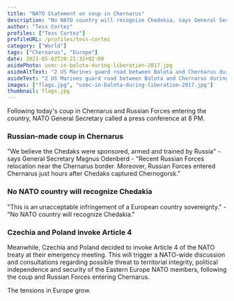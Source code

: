 ```yaml
---
title: "NATO Statement on coup in Chernarus"
description: "No NATO country will recognize Chedakia, says General Secretary Magnus Odenberg"
author: "Tess Cortez"
profiles: ["Tess Cortez"]
profileURL: /profiles/tess-cortez
category: ["World"]
tags: ["Chernarus", "Europe"]
date: 2021-05-02T20:21:32+02:00
asidePhoto: usmc-in-balota-during-liberation-2017.jpg
asideAltText: "2 US Marines guard road between Balota and Chernarus during liberation in 2017"
asideText: "2 US Marines guard road between Balota and Chernarus during liberation in 2017"
images: ["flags.jpg", "usmc-in-balota-during-liberation-2017.jpg"]
thumbnail: flags.jpg
---
```


Following today's coup in Chernarus and Russian Forces entering the country, NATO General Secretary called a press conference at 8 PM.

### Russian-made coup in Chernarus

"We believe the Chedaks were sponsored, armed and trained by Russia" - says General Secretary Magnus Odenberd - "Recent Russian Forces relocation near the Chernarus border. Moreover, Russian Forces entered Chernarus just hours after Chedaks captured Chernogorsk."

### No NATO country will recognize Chedakia

"This is an unacceptable infringement of a European country sovereignty." - "No NATO country will recognize Chedakia."

### Czechia and Poland invoke Article 4

Meanwhile, Czechia and Poland decided to invoke Article 4 of the NATO treaty at their emergency meeting. This will trigger a NATO-wide discussion and consultations regarding possible threat to territorial integrity, political independence and security of the Eastern Europe NATO members, following the coup and Russian Forces entering Chernarus.

The tensions in Europe grow.

